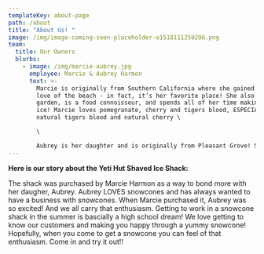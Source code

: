 ```yaml
---
templateKey: about-page
path: /about
title: "About Us! "
image: /img/image-coming-soon-placeholder-e1518111259296.png
team:
  title: Our Owners
  blurbs:
    - image: /img/marcie-aubrey.jpg
      employee: Marcie & Aubrey Harmon
      text: >-
        Marcie is originally from Southern California where she gained a strong
        love of the beach - in fact, it’s her favorite place! She also loves to
        garden, is a food connoisseur, and spends all of her time making shaved
        ice! Marcie loves pomegranate, cherry and tigers blood, ESPECIALLY the
        natural tigers blood and natural cherry \

        \

        Aubrey is her daughter and is originally from Pleasant Grove! She has lived here her whole life. She is on the ballroom team at her high school, the mountain biking team and loves to spend time with her friends! A fun fact about Aubrey is that last summer she dyed the ends of her hair with the grape snow cone flavoring and she still has a bit of that coloring that never came out  When she was trying to decide her favorite snow cone flavor, she realized there are just too many and she can’t choose her favorite.
---
```

**Here is our story about the Yeti Hut Shaved Ice Shack:** 

The shack was purchased by Marcie Harmon as a way to bond more with her daugher, Aubrey. Aubrey LOVES snowcones and has always wanted to have a business with snowcones. When Marcie purchased it, Aubrey was so excited! And we all carry that enthusiasm. Getting to work in a snowcone shack in the summer is bascially a high school dream! We love getting to know our customers and making you happy through a yummy snowcone! Hopefully, when you come to get a snowcone you can feel of that enthusiasm. Come in and try it out!!